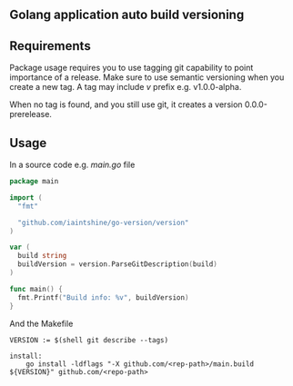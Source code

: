 ## Golang application auto build versioning 

## Requirements 

Package usage requires you to use tagging git capability to point importance of a release.
Make sure to use semantic versioning when you create a new tag.
A tag may include *v* prefix e.g. v1.0.0-alpha. 

When no tag is found, and you still use git, it creates a version 0.0.0-prerelease.  

## Usage

In a source code e.g. *main.go* file 

```go
package main

import (
  "fmt"

  "github.com/iaintshine/go-version/version"
)

var (
  build string
  buildVersion = version.ParseGitDescription(build)
)  

func main() {
  fmt.Printf("Build info: %v", buildVersion)
}
```

And the Makefile

```make
VERSION := $(shell git describe --tags)

install:
    go install -ldflags "-X github.com/<rep-path>/main.build ${VERSION}" github.com/<repo-path>
```
